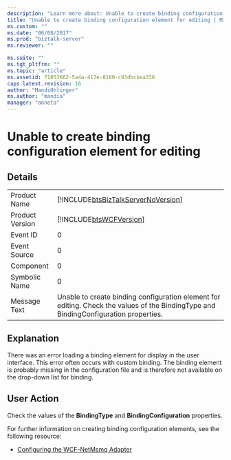 ```yaml
---
description: "Learn more about: Unable to create binding configuration element for editing"
title: "Unable to create binding configuration element for editing | Microsoft Docs"
ms.custom: ""
ms.date: "06/08/2017"
ms.prod: "biztalk-server"
ms.reviewer: ""

ms.suite: ""
ms.tgt_pltfrm: ""
ms.topic: "article"
ms.assetid: 71853662-5a4a-417e-8160-c93dbcbea336
caps.latest.revision: 16
author: "MandiOhlinger"
ms.author: "mandia"
manager: "anneta"
---
```

# Unable to create binding configuration element for editing
## Details  
  
|                 |                                                                                                                                      |
|-----------------|--------------------------------------------------------------------------------------------------------------------------------------|
|  Product Name   |                          [!INCLUDE[btsBizTalkServerNoVersion](../includes/btsbiztalkservernoversion-md.md)]                          |
| Product Version |                                      [!INCLUDE[btsWCFVersion](../includes/btswcfversion-md.md)]                                      |
|    Event ID     |                                                                  0                                                                   |
|  Event Source   |                                                                  0                                                                   |
|    Component    |                                                                  0                                                                   |
|  Symbolic Name  |                                                                  0                                                                   |
|  Message Text   | Unable to create binding configuration element for editing. Check the values of the BindingType and BindingConfiguration properties. |
  
## Explanation  
 There was an error loading a binding element for display in the user interface. This error often occurs with custom binding. The binding element is probably missing in the configuration file and is therefore not available on the drop-down list for binding.  
  
## User Action  
 Check the values of the **BindingType** and **BindingConfiguration** properties.  
  
 For further information on creating binding configuration elements, see the following resource:  
  
-   [Configuring the WCF-NetMsmq Adapter](../core/configuring-the-wcf-netmsmq-adapter.md)
